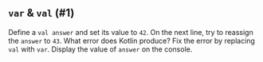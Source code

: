 ## `var` & `val` (#1)

Define a `val answer` and set its value to `42`. On the next line, try to
reassign the `answer` to `43`. What error does Kotlin produce? Fix the
error by replacing `val` with `var`. Display the value of `answer` on the
console.